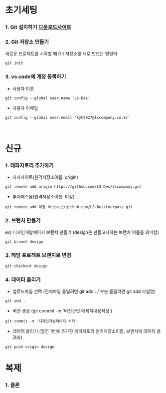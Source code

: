 # 초기세팅


### 1. Git 설치하기 [다운로드사이트](https://git-scm.com)
### 2. Git 저장소 만들기
새로운 프로젝트를 시작할 때 Git 저장소를 새로 만드는 명령어
```
git init
```

### 3. vs code에 계정 등록하기
- 사용자 이름
```
git config --global user.name 'Ls-Des'
```
- 사용자 이메일
```
git config --global user.email 'kyh9827@lscompany.co.kr'
```

<br>

# 신규
### 1. 레파지토리 추가하기
- 자사사이트(원격저장소이름: origin)

```
git remote add origin https://github.com/LS-Des/lscompany.git
```

- 투어패스몰(원격저장소이름: 미정)

```
git remote add 미정 https://github.com/LS-Des/tourpass.git
```
### 2. 브랜치 만들기

ex) 디자인개발페이지 브랜치 만들기 (design은 만들고자하는 브랜치 이름을 의미함)
```
git branch design
```
### 3. 해당 프로젝트 브랜치로 변경
```
git checkout design
```
### 4. 데이터 올리기
- 업로드파일 선택 (전체파일 올릴려면 git add . / 부분 올릴려면 git add 파일명)
```
git add .
```
- 버전 생성 (git commit -m '버전관련 메세지내용작성')
```
git commit -m '디자인개발페이지 시작'
```
- 데이터 올리기 (앞전 1번에 추가한 레파지토리 원격저장소이름, 브랜치에 데이타 올려라)
```
git push origin design
```

# 복제
### 1. 클론
```

```
